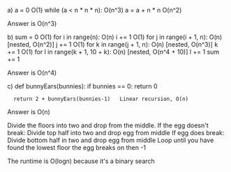 a)  a = 0					O(1)
    while (a < n * n * n):	O(n^3)
      a = a + n * n			O(n^2)         

Answer is O(n^3)

b)  sum = 0										O(1)
    for i in range(n):							O(n)
      i += 1									O(1)
      for j in range(i + 1, n):					O(n) [nested, O(n^2)]
        j += 1									O(1)
        for k in range(j + 1, n):				O(n) [nested, O(n^3)]
          k += 1								O(1)
          for l in range(k + 1, 10 + k):		O(n) [nested, O(n^4 + 10)]
            l += 1
            sum += 1

Answer is O(n^4)

c)  def bunnyEars(bunnies):
      if bunnies == 0:
        return 0

      return 2 + bunnyEars(bunnies-1)	Linear recursion, O(n)

Answer is O(n)



Divide the floors into two and drop from the middle. 
If the egg doesn't break:
	Divide top half into two and drop egg from middle
If egg does break:
	Divide bottom half in two and drop egg from middle
Loop until you have found the lowest floor the egg breaks on then -1

The runtime is O(logn) because it's a binary search